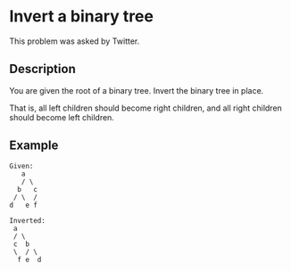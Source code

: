 # Invert a binary tree

This problem was asked by Twitter.

## Description

You are given the root of a binary tree. Invert the binary tree in place.

That is, all left children should become right children, and all right children should become left children.

## Example

```
Given:
   a
   / \
  b   c
 / \  /
d   e f

Inverted:
 a
 / \
 c  b
 \  / \
  f e  d
```
